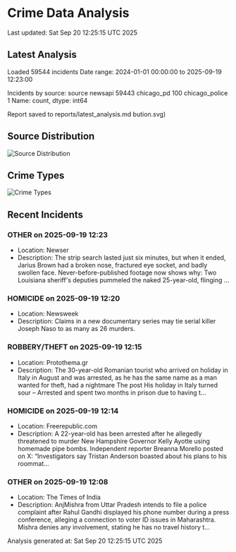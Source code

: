 # Crime Data Analysis
Last updated: Sat Sep 20 12:25:15 UTC 2025

## Latest Analysis

Loaded 59544 incidents
Date range: 2024-01-01 00:00:00 to 2025-09-19 12:23:00

Incidents by source:
source
newsapi           59443
chicago_pd          100
chicago_police        1
Name: count, dtype: int64

Report saved to reports/latest_analysis.md
bution.svg)

## Source Distribution
![Source Distribution](images/source_distribution.svg)

## Crime Types
![Crime Types](images/crime_types.svg)

## Recent Incidents

### OTHER on 2025-09-19 12:23
- Location: Newser
- Description: The strip search lasted just six minutes, but when it ended, Jarius Brown had a broken nose, fractured eye socket, and badly swollen face. Never-before-published footage now shows why: Two Louisiana sheriff's deputies pummeled the naked 25-year-old, flinging …


### HOMICIDE on 2025-09-19 12:20
- Location: Newsweek
- Description: Claims in a new documentary series may tie serial killer Joseph Naso to as many as 26 murders.


### ROBBERY/THEFT on 2025-09-19 12:15
- Location: Protothema.gr
- Description: The 30-year-old Romanian tourist who arrived on holiday in Italy in August and was arrested, as he has the same name as a man wanted for theft, had a nightmare
The post His holiday in Italy turned sour – Arrested and spent two months in prison due to having t…


### HOMICIDE on 2025-09-19 12:14
- Location: Freerepublic.com
- Description: A 22-year-old has been arrested after he allegedly threatened to murder New Hampshire Governor Kelly Ayotte using homemade pipe bombs. Independent reporter Breanna Morello posted on X: “Investigators say Tristan Anderson boasted about his plans to his roommat…


### OTHER on 2025-09-19 12:08
- Location: The Times of India
- Description: AnjMishra from Uttar Pradesh intends to file a police complaint after Rahul Gandhi displayed his phone number during a press conference, alleging a connection to voter ID issues in Maharashtra. Mishra denies any involvement, stating he has no travel history t…

Analysis generated at: Sat Sep 20 12:25:15 UTC 2025
